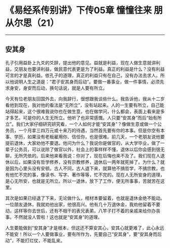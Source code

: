 # 《易经系传别讲》下传05章 憧憧往来 朋从尔思（21）

------

## 安其身

孔子引用益卦上九爻的爻辞，提出他的意见。益就是利益，现在人做生意就讲利益，交朋友也要讲利益，做民意代表更是为了利益。真正的利益是什么？没有利益可言的才是真利益。依孔子的道理，真正的利益只有在自己，没有办法去求人。所以他说明人生之道是：“君子安其身而后动”。要做一番事业，做一件事情，必须先求身安，身安而后动，换句话说，就是人要有所立。

今天有位老朋友回国外去，向我辞行，很想跟我谈些什么。我告诉他，我从十二岁看他到现在，我对他的看法是“无所立”，没有站起来。人的一生要有所立，自己能站得起来，这个很难我说你也在做生意，也在做学问，什么都会，表面上看来是多才多艺，可是你的人生无所立。他听了也非常感慨。人只要“安其身”而后“始有所立”。我们大家仔细研究研究看，一个人如何才能“安其身”？像做生意或做一个公务员，一个月拿三四万元或十来万的待遇，当然首先要有你的本事。但是你空有本事、学历，如果没有老板雇用你、信任你，也是很难。前几天，一个老朋友说他要提前退休，大家劝他不要退。他问为什么？我说你是做官的，从大学毕业，做了一辈子公务员，可以说除了做官以外，社会上的事样样不懂，退休以后你会感到很无聊，无所凭依的。后来他来看我说：你对了，现在后悔也来不及了。我们现在人退休以后，如果没有哲学修养，没有宗教修养，退休后一两年就死掉了。为什么？就是因为心里头没有安顿。古人不同，古人退下来，就算他不搞哲学，不搞宗教，也有他忙不完的事，像读书、写字、著作等等，忙不完的。现在人无所安身的道理，是心无所安，也就是无所立。所以一退休，放下了工作，便无所事事，苦就苦在这里。

其次是如果已经退了下来，无论做什么，棺材本要留着，也就是退休金绝不能动。一位朋友退休，我就劝他出家，他很高兴。他有几十万退休金，我劝他留着不要动，这样等你去世后，还有不相干的表兄表弟，八竿子打不着的亲戚来给你办丧事。不然就没人管啦！这也就是“安其身”的道理。

人生要能做到“安其身”才是根本，但这还不算安其心，安其心就更难了，此心永远不能安！所以一个人要做事业，要有所作为，先要自己“安其身”，要“安其身而后动”，不能打烂仗，不能乱来。